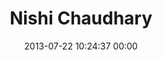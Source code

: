 ---
title: "Nishi Chaudhary"
date: 2013-07-22 10:24:37 00:00
permalink: /nishi0407
twitter: ""
likes: [1861]
id: 2044
gravatar: "http://www.gravatar.com/avatar/27173893332d896ba6b0a66f1a3e7daa"
---